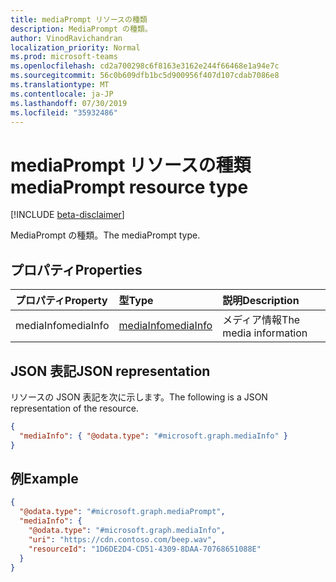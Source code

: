 ```yaml
---
title: mediaPrompt リソースの種類
description: MediaPrompt の種類。
author: VinodRavichandran
localization_priority: Normal
ms.prod: microsoft-teams
ms.openlocfilehash: cd2a700298c6f8163e3162e244f66468e1a94e7c
ms.sourcegitcommit: 56c0b609dfb1bc5d900956f407d107cdab7086e8
ms.translationtype: MT
ms.contentlocale: ja-JP
ms.lasthandoff: 07/30/2019
ms.locfileid: "35932486"
---
```

# <a name="mediaprompt-resource-type"></a><span data-ttu-id="12bf2-103">mediaPrompt リソースの種類</span><span class="sxs-lookup"><span data-stu-id="12bf2-103">mediaPrompt resource type</span></span>

[!INCLUDE [beta-disclaimer](../../includes/beta-disclaimer.md)]

<span data-ttu-id="12bf2-104">MediaPrompt の種類。</span><span class="sxs-lookup"><span data-stu-id="12bf2-104">The mediaPrompt type.</span></span>

## <a name="properties"></a><span data-ttu-id="12bf2-105">プロパティ</span><span class="sxs-lookup"><span data-stu-id="12bf2-105">Properties</span></span>

| <span data-ttu-id="12bf2-106">プロパティ</span><span class="sxs-lookup"><span data-stu-id="12bf2-106">Property</span></span>    | <span data-ttu-id="12bf2-107">型</span><span class="sxs-lookup"><span data-stu-id="12bf2-107">Type</span></span>                      | <span data-ttu-id="12bf2-108">説明</span><span class="sxs-lookup"><span data-stu-id="12bf2-108">Description</span></span>                                                                     |
| :---------- | :------------------------ | :------------------------------------------------------------------------------ |
| <span data-ttu-id="12bf2-109">mediaInfo</span><span class="sxs-lookup"><span data-stu-id="12bf2-109">mediaInfo</span></span>   | [<span data-ttu-id="12bf2-110">mediaInfo</span><span class="sxs-lookup"><span data-stu-id="12bf2-110">mediaInfo</span></span>](mediainfo.md) | <span data-ttu-id="12bf2-111">メディア情報</span><span class="sxs-lookup"><span data-stu-id="12bf2-111">The media information</span></span>                                                           |

## <a name="json-representation"></a><span data-ttu-id="12bf2-112">JSON 表記</span><span class="sxs-lookup"><span data-stu-id="12bf2-112">JSON representation</span></span>

<span data-ttu-id="12bf2-113">リソースの JSON 表記を次に示します。</span><span class="sxs-lookup"><span data-stu-id="12bf2-113">The following is a JSON representation of the resource.</span></span>

<!-- {
  "blockType": "resource",
  "optionalProperties": [

  ],
  "@odata.type": "microsoft.graph.mediaPrompt"
}-->

```json
{
  "mediaInfo": { "@odata.type": "#microsoft.graph.mediaInfo" }
}
```

## <a name="example"></a><span data-ttu-id="12bf2-114">例</span><span class="sxs-lookup"><span data-stu-id="12bf2-114">Example</span></span>

<!-- {
  "blockType": "example",
  "@odata.type": "microsoft.graph.mediaPrompt"
}-->
```json
{
  "@odata.type": "#microsoft.graph.mediaPrompt",
  "mediaInfo": {
    "@odata.type": "#microsoft.graph.mediaInfo",
    "uri": "https://cdn.contoso.com/beep.wav",
    "resourceId": "1D6DE2D4-CD51-4309-8DAA-70768651088E"
  }
}
```

<!-- uuid: 8fcb5dbc-d5aa-4681-8e31-b001d5168d79
2015-10-25 14:57:30 UTC -->
<!--
{
  "type": "#page.annotation",
  "description": "mediaPrompt resource",
  "keywords": "",
  "section": "documentation",
  "tocPath": "",
  "suppressions": []
}
-->
